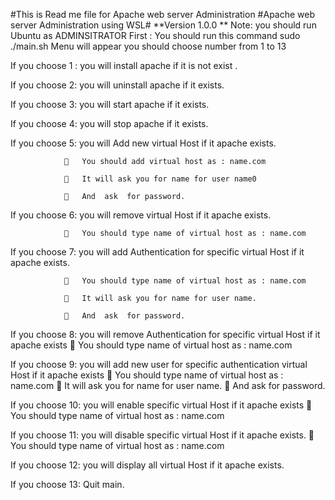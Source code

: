 #This is Read me file for Apache web server Administration
            #Apache web server Administration using WSL#
**Version 1.0.0 **
Note:  you should run Ubuntu as ADMINSITRATOR
First :
You should run this command sudo ./main.sh
Menu will appear you should choose number from 1 to 13

If you choose 1 : you will install apache if it is not exist .

If you choose 2: you will uninstall apache if it exists.

If you choose 3: you will start apache if it exists.

If you choose 4: you will stop apache if it exists.

If you choose 5: you will Add new virtual Host if it apache exists.

					You should add virtual host as : name.com
				
					It will ask you for name for user name0
				
					And  ask  for password.
				
If you choose 6: you will remove virtual Host if it apache exists.

					You should type name of virtual host as : name.com
				
If you choose 7: you will add Authentication for specific virtual Host if it apache exists.

					You should type name of virtual host as : name.com
				
					It will ask you for name for user name. 
				
					And  ask  for password.
			
			
If you choose 8: you will remove Authentication for specific virtual Host if it apache exists
					You should type name of virtual host as : name.com
				
If you choose 9: you will add new user for specific authentication virtual Host if it apache exists
					You should type name of virtual host as : name.com
					It will ask you for name for user name.
					And  ask  for password.
				
If you choose 10: you will enable specific virtual Host if it apache exists
					You should type name of virtual host as : name.com



If you choose 11: you will disable specific virtual Host if it apache exists.
					You should type name of virtual host as : name.com
				
If you choose 12: you will display all virtual Host if it apache exists.

If you choose 13: Quit main.
				
			



